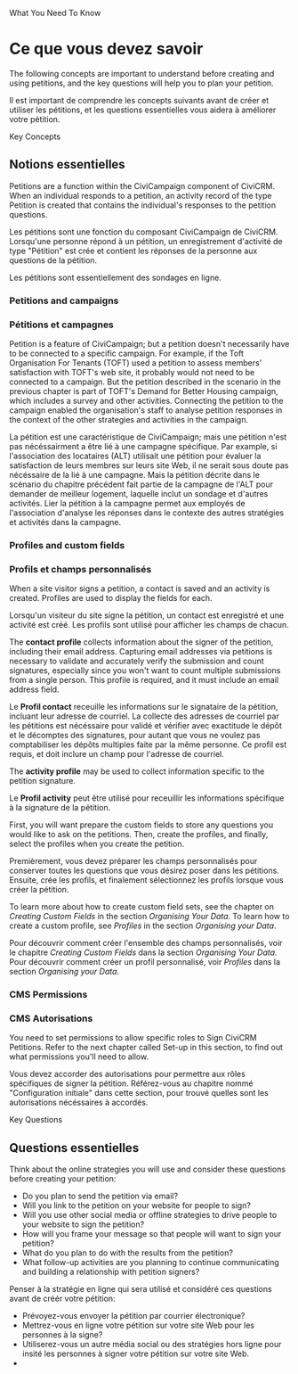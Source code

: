 What You Need To Know

Ce que vous devez savoir
========================

The following concepts are important to understand before creating and
using petitions, and the key questions will help you to plan your
petition.

Il est important de comprendre les concepts suivants avant de créer et utiliser les pétitions, et les questions essentielles vous aidera à améliorer votre pétition.

Key Concepts

Notions essentielles
--------------------

Petitions are a function within the CiviCampaign component of CiviCRM.
When an individual responds to a petition, an activity record of the
type Petition is created that contains the individual's responses to the
petition questions.

Les pétitions sont une fonction du composant CiviCampaign de CiviCRM.
Lorsqu'une personne répond à un pétition, un enregistrement d'activité de type "Pétition" est crée et contient les réponses de la personne aux questions de la pétition.

Les pétitions sont essentiellement des sondages en ligne.


### Petitions and campaigns
### Pétitions et campagnes

Petition is a feature of CiviCampaign; but a petition doesn't
necessarily have to be connected to a specific campaign. For example, if
the Toft Organisation For Tenants (TOFT) used a petition to assess
members' satisfaction with TOFT's web site, it probably would not need
to be connected to a campaign. But the petition described in the
scenario in the previous chapter is part of TOFT's Demand for Better
Housing campaign, which includes a survey and other activities.
Connecting the petition to the campaign enabled the organisation's staff
to analyse petition responses in the context of the other strategies and
activities in the campaign.

La pétition est une caractéristique de CiviCampaign; mais une pétition n'est pas nécéssairment a être lié à une campagne spécifique.
Par example, si l'association des locataires (ALT) utilisait une pétition pour évaluer la satisfaction de leurs membres sur leurs site Web, il ne serait sous doute pas nécéssaire de la lié à une campagne.
Mais la pétition décrite dans le scénario du chapitre précédent fait partie de la campagne de l'ALT pour demander de meilleur logement, laquelle inclut un sondage et d'autres activités.
Lier la pétition à la campagne permet aux employés de l'association d'analyse les réponses dans le contexte des autres stratégies et activités dans la campagne.

### Profiles and custom fields
### Profils et champs personnalisés

When a site visitor signs a petition, a contact is saved and an activity is
created.  Profiles are used to display the fields for each.

Lorsqu'un visiteur du site signe la pétition, un contact est enregistré et une activité est créé. Les profils sont utilisé pour afficher les champs de chacun.

The **contact profile** collects information about the signer of the petition,
including their email address. Capturing email addresses via petitions is
necessary to validate and accurately verify the submission and count signatures,
especially since you won't want to count multiple submissions from a single
person. This profile is required, and it must include an email address field.

Le **Profil contact** receuille les informations sur le signataire de la pétition, incluant leur adresse de courriel. 
La collecte des adresses de courriel par les pétitions est nécéssaire pour validé et vérifier avec exactitude le dépôt et le décomptes des signatures, pour autant que vous ne voulez pas comptabiliser les dépôts multiples faite par la même personne.
Ce profil est requis, et doit inclure un champ pour l'adresse de courriel.

The **activity profile** may be used to collect information specific to the
petition signature.

Le **Profil activity** peut être utilisé pour receuillir les informations spécifique à la signature de la pétition.

First, you will want prepare the custom fields to store any questions you would
like to ask on the petitions.  Then, create the profiles, and finally, select
the profiles when you create the petition.

Premièrement, vous devez préparer les champs personnalisés pour conserver toutes les questions que vous désirez poser dans les pétitions. Ensuite, crée les profils, et finalement sélectionnez les profils lorsque vous créer la pétition.

To learn more about how to create custom field sets, see the chapter on
*Creating Custom Fields* in the section *Organising Your Data*. To learn how to
create a custom profile, see *Profiles* in the section *Organising your
Data*.

Pour découvrir comment créer l'ensemble des champs personnalisés, voir le chapitre *Creating Custom Fields* dans la section *Organising Your Data*.
Pour découvrir comment créer un profil personnalisé, voir *Profiles* dans la section *Organising your Data*.

### CMS Permissions
### CMS Autorisations

You need to set permissions to allow specific roles to Sign CiviCRM Petitions.
Refer to the next chapter called Set-up in this section, to find out what
permissions you'll need to allow.

Vous devez accorder des autorisations pour permettre aux rôles spécifiques de signer la pétition.
Référez-vous au chapitre nommé "Configuration initiale" dans cette section, pour trouvé quelles sont les autorisations nécéssaires à accordés.

Key Questions

Questions essentielles
----------------------

Think about the online strategies you will use and consider these
questions before creating your petition:

-   Do you plan to send the petition via email?
-   Will you link to the petition on your website for people to sign?
-   Will you use other social media or offline strategies to drive
    people to your website to sign the petition?
-   How will you frame your message so that people will want to sign
    your petition?
-   What do you plan to do with the results from the petition?
-   What follow-up activities are you planning to continue communicating
    and building a relationship with petition signers?

Penser à la stratégie en ligne qui sera utilisé et considéré ces questions avant de créér votre pétition:

- Prévoyez-vous envoyer la pétition par courrier électronique?
- Mettrez-vous en ligne votre pétition sur votre site Web pour les personnes à la signe?
- Utiliserez-vous un autre média social ou des stratégies hors ligne pour insité les personnes à signer votre pétition sur votre site Web.
- 
